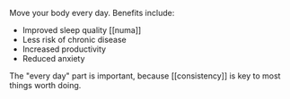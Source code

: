 ---
---

Move your body every day. Benefits include:

- Improved sleep quality [[numa]]
- Less risk of chronic disease
- Increased productivity
- Reduced anxiety

The "every day" part is important, because [[consistency]] is key to most things worth doing.

